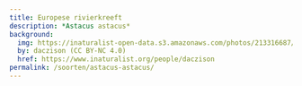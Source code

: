 ```yaml
---
title: Europese rivierkreeft
description: *Astacus astacus*
background:
  img: https://inaturalist-open-data.s3.amazonaws.com/photos/213316687/original.jpeg
  by: daczison (CC BY-NC 4.0)
  href: https://www.inaturalist.org/people/daczison
permalink: /soorten/astacus-astacus/
---
```

